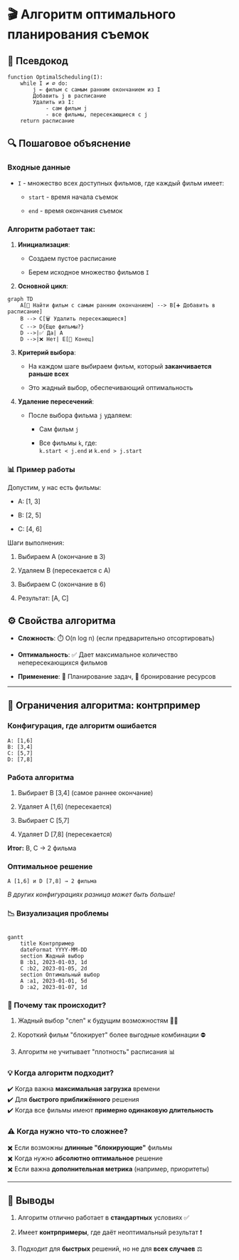 # 🎬 Алгоритм оптимального планирования съемок

## 📝 Псевдокод
```pseudo
function OptimalScheduling(I):
    while I ≠ ∅ do:
        j ← фильм с самым ранним окончанием из I
        Добавить j в расписание
        Удалить из I:
            - сам фильм j
            - все фильмы, пересекающиеся с j
    return расписание
```
## 🔍 Пошаговое объяснение

### Входные данные

- `I` - множество всех доступных фильмов, где каждый фильм имеет:
    
    - `start` - время начала съемок
        
    - `end` - время окончания съемок
        

### Алгоритм работает так:

1. **Инициализация**:
    
    - Создаем пустое расписание
        
    - Берем исходное множество фильмов `I`
        
2. **Основной цикл**:
```
graph TD
    A[🔎 Найти фильм с самым ранним окончанием] --> B[➕ Добавить в расписание]
    B --> C[🗑️ Удалить пересекающиеся]
    C --> D{Еще фильмы?}
    D -->|✅ Да| A
    D -->|❌ Нет| E[🏁 Конец]
```
3. **Критерий выбора**:
    
    - На каждом шаге выбираем фильм, который **заканчивается раньше всех**
        
    - Это жадный выбор, обеспечивающий оптимальность
        
4. **Удаление пересечений**:
    
    - После выбора фильма `j` удаляем:
        
        - Сам фильм `j`
            
        - Все фильмы `k`, где:  
            `k.start < j.end` и `k.end > j.start`
            

### 📊 Пример работы

Допустим, у нас есть фильмы:

- A: [1, 3]
    
- B: [2, 5]
    
- C: [4, 6]
    

Шаги выполнения:

1. Выбираем A (окончание в 3)
    
2. Удаляем B (пересекается с A)
    
3. Выбираем C (окончание в 6)
    
4. Результат: [A, C]
    

## ⚙️ Свойства алгоритма

- **Сложность**: ⏱️ O(n log n) (если предварительно отсортировать)
    
- **Оптимальность**: ✅ Дает максимальное количество непересекающихся фильмов
    
- **Применение**: 📅 Планирование задач, 🏨 бронирование ресурсов
    

---

## 🚨 Ограничения алгоритма: контрпример

### Конфигурация, где алгоритм ошибается

```
A: [1,6]
B: [3,4] 
C: [5,7]
D: [7,8]
```
### Работа алгоритма

1. Выбирает B [3,4] (самое раннее окончание)
    
2. Удаляет A [1,6] (пересекается)
    
3. Выбирает C [5,7]
    
4. Удаляет D [7,8] (пересекается)
    

**Итог:** B, C → 2 фильма

### Оптимальное решение


```
A [1,6] и D [7,8] → 2 фильма
```
_В других конфигурациях разница может быть больше!_

### 📉 Визуализация проблемы
```

gantt
    title Контрпример
    dateFormat YYYY-MM-DD
    section Жадный выбор
    B :b1, 2023-01-03, 1d
    C :b2, 2023-01-05, 2d
    section Оптимальный выбор
    A :a1, 2023-01-01, 5d
    D :a2, 2023-01-07, 1d
```
### 🧐 Почему так происходит?

1. Жадный выбор "слеп" к будущим возможностям 👨🦯
    
2. Короткий фильм "блокирует" более выгодные комбинации ⛔
    
3. Алгоритм не учитывает "плотность" расписания 📊
    

### 💡 Когда алгоритм подходит?

✔️ Когда важна **максимальная загрузка** времени  
✔️ Для **быстрого приближённого** решения  
✔️ Когда все фильмы имеют **примерно одинаковую длительность**

### ⚠️ Когда нужно что-то сложнее?

✖️ Если возможны **длинные "блокирующие"** фильмы  
✖️ Когда нужно **абсолютно оптимальное** решение  
✖️ Если важна **дополнительная метрика** (например, приоритеты)

---

## 🏁 Выводы

1. Алгоритм отлично работает в **стандартных** условиях ✅
    
2. Имеет **контрпримеры**, где даёт неоптимальный результат ❗
    
3. Подходит для **быстрых** решений, но не для **всех случаев** ⚖️